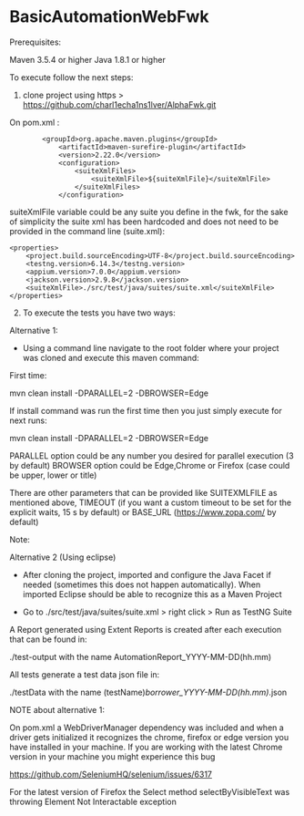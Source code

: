 # BasicAutomationWebFwk

Prerequisites:

Maven 3.5.4 or higher
Java 1.8.1 or higher


To execute follow the next steps:

1. clone project using https > https://github.com/charl1echa1ns1lver/AlphaFwk.git

On pom.xml :

			<groupId>org.apache.maven.plugins</groupId>
				<artifactId>maven-surefire-plugin</artifactId>
				<version>2.22.0</version>
				<configuration>
					<suiteXmlFiles>
						<suiteXmlFile>${suiteXmlFile}</suiteXmlFile>
					</suiteXmlFiles>
				</configuration>

suiteXmlFile variable could be any suite you define in the fwk, for the sake of simplicity the suite xml has been hardcoded and does not need to be provided in the command line (suite.xml):

	<properties>
		<project.build.sourceEncoding>UTF-8</project.build.sourceEncoding>
		<testng.version>6.14.3</testng.version>
		<appium.version>7.0.0</appium.version>
		<jackson.version>2.9.8</jackson.version>
		<suiteXmlFile>./src/test/java/suites/suite.xml</suiteXmlFile>
	</properties>

2. To execute the tests you have two ways:

Alternative 1:

- Using a command line navigate to the root folder where your project was cloned and execute this maven command:

First time:

mvn clean install -DPARALLEL=2 -DBROWSER=Edge

If install command was run the first time then you just simply execute for next runs:

mvn clean install -DPARALLEL=2 -DBROWSER=Edge

PARALLEL option could be any number you desired for parallel execution (3 by default)
BROWSER option could be Edge,Chrome or Firefox (case could be upper, lower or title)

There are other parameters that can be provided like SUITEXMLFILE as mentioned above,  TIMEOUT (if you want a custom timeout to be set for the explicit waits, 15 s by default) or BASE_URL (https://www.zopa.com/ by default)

Note: 

Alternative 2 (Using eclipse)

- After cloning the project, imported and configure the Java Facet if needed (sometimes this does not happen automatically). When imported Eclipse should be able to recognize this as a Maven Project

- Go to ./src/test/java/suites/suite.xml > right click > Run as TestNG Suite

A Report generated using Extent Reports is created after each execution that can be found in:

./test-output with the name AutomationReport_YYYY-MM-DD(hh.mm)

All tests generate a test data json file in:

./testData with the name (testName)_borrower_YYYY-MM-DD(hh.mm)_.json

NOTE about alternative 1:

On pom.xml a WebDriverManager dependency was included and when a driver gets initialized it recognizes the chrome, firefox or edge version you have installed in your machine. If you are working with the latest Chrome version in your machine you might experience this  bug

https://github.com/SeleniumHQ/selenium/issues/6317

For the latest version of Firefox the Select method selectByVisibleText was throwing Element Not Interactable exception
